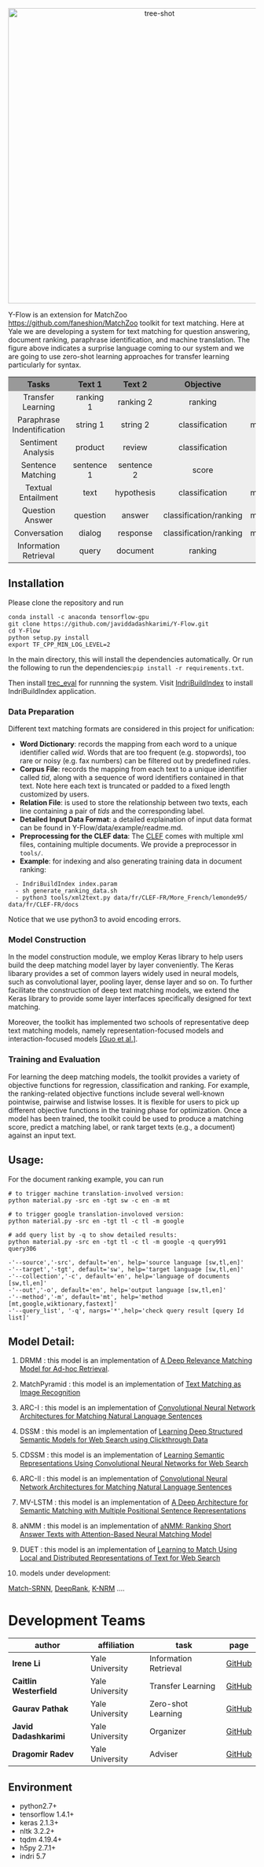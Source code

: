 <div align='center'>
<img src="./docs/_static/images/tree-shot.png" width = "600"  alt="tree-shot" align=center />
</div>

Y-Flow is an extension for MatchZoo <https://github.com/faneshion/MatchZoo>  toolkit for text matching. Here at Yale we are developing a system for text matching for question answering, document ranking, paraphrase identification, and machine translation. The figure above indicates a surprise language coming to our system and we are going to use zero-shot learning approaches for transfer learning particularly for syntax. 

<table>
  <tr>
    <th width=30%, bgcolor=#999999 >Tasks</th> 
    <th width=20%, bgcolor=#999999>Text 1</th>
    <th width="20%", bgcolor=#999999>Text 2</th>
    <th width="20%", bgcolor=#999999>Objective</th>
    <th width="20%", bgcolor=#999999>author</th>
  </tr>
    <tr>
    <td align="center", bgcolor=#eeeeee> Transfer Learning </td>
    <td align="center", bgcolor=#eeeeee> ranking 1 </td>
    <td align="center", bgcolor=#eeeeee> ranking 2 </td>
    <td align="center", bgcolor=#eeeeee> ranking </td>
    <td align="center", bgcolor=#eeeeee> yflow </td>
  </tr>
  <tr>
    <td align="center", bgcolor=#eeeeee> Paraphrase Indentification </td>
    <td align="center", bgcolor=#eeeeee> string 1 </td>
    <td align="center", bgcolor=#eeeeee> string 2 </td>
    <td align="center", bgcolor=#eeeeee> classification </td>
    <td align="center", bgcolor=#eeeeee> matchzoo </td>
  </tr>
  <tr>
    <td align="center", bgcolor=#eeeeee> Sentiment Analysis </td>
    <td align="center", bgcolor=#eeeeee> product </td>
    <td align="center", bgcolor=#eeeeee> review </td>
    <td align="center", bgcolor=#eeeeee> classification </td>
    <td align="center", bgcolor=#eeeeee> yflow </td>
  </tr>
  <tr>
    <td align="center", bgcolor=#eeeeee> Sentence Matching </td>
    <td align="center", bgcolor=#eeeeee> sentence 1 </td>
    <td align="center", bgcolor=#eeeeee> sentence 2 </td>
    <td align="center", bgcolor=#eeeeee> score </td>
     <td align="center", bgcolor=#eeeeee> yflow </td>

  </tr>
  <tr>
    <td align="center", bgcolor=#eeeeee> Textual Entailment </td>
    <td align="center", bgcolor=#eeeeee> text </td>
    <td align="center", bgcolor=#eeeeee> hypothesis </td>
    <td align="center", bgcolor=#eeeeee> classification </td>
     <td align="center", bgcolor=#eeeeee> matchzoo </td>

  </tr>
  <tr>
    <td align="center", bgcolor=#eeeeee> Question Answer </td>
    <td align="center", bgcolor=#eeeeee> question </td>
    <td align="center", bgcolor=#eeeeee> answer </td>
    <td align="center", bgcolor=#eeeeee> classification/ranking </td>
     <td align="center", bgcolor=#eeeeee> matchzoo </td>

  </tr>
  <tr>
    <td align="center", bgcolor=#eeeeee> Conversation </td>
    <td align="center", bgcolor=#eeeeee> dialog </td>
    <td align="center", bgcolor=#eeeeee> response </td>
    <td align="center", bgcolor=#eeeeee> classification/ranking </td>
     <td align="center", bgcolor=#eeeeee> matchzoo </td>
  </tr>
  <tr>
    <td align="center", bgcolor=#eeeeee> Information Retrieval </td>
    <td align="center", bgcolor=#eeeeee> query </td>
    <td align="center", bgcolor=#eeeeee> document </td>
    <td align="center", bgcolor=#eeeeee> ranking </td>
      <td align="center", bgcolor=#eeeeee> yflow </td>
  </tr>
</table>

## Installation
Please clone the repository and run
```
conda install -c anaconda tensorflow-gpu
git clone https://github.com/javiddadashkarimi/Y-Flow.git
cd Y-Flow
python setup.py install
export TF_CPP_MIN_LOG_LEVEL=2
```
In the main directory, this will install the dependencies automatically.
Or run the following to run the dependencies:`pip install -r requirements.txt`.

Then install [trec_eval](http://trec.nist.gov/trec_eval/) for runnning the system.
Visit [IndriBuildIndex](https://www.lemurproject.org/lemur/indexing.php#IndriBuildIndex) to install IndriBuildIndex application.

### Data Preparation
Different text matching formats are considered in this project for unification:

+	**Word Dictionary**: records the mapping from each word to a unique identifier called *wid*. Words that are too frequent (e.g. stopwords), too rare or noisy (e.g. fax numbers) can be  filtered out by predefined rules.
+	**Corpus File**: records the mapping from each text to a unique identifier called *tid*, along with a sequence of word identifiers contained in that text. Note here each text is truncated or padded to a fixed length customized by users.
+	**Relation File**: is used to store the relationship between two texts, each line containing a pair of *tids* and the corresponding label.
+   **Detailed Input Data Format**: a detailed explaination of input data format can be found in Y-Flow/data/example/readme.md.
+   **Preprocessing for the CLEF data**: The [CLEF](http://catalog.elra.info/en-us/repository/browse/clef-adhoc-news-test-suites-2004-2008-evaluation-package/4bc886f4a9e711e7a093ac9e1701ca02f0ac3dffb8164c3e8ff5f0dcfa7d33dd/) comes with multiple xml files, containing multiple documents. We provide a preprocessor in ``tools/``.
+  **Example**: for indexing and also generating training data in document ranking: 
```
  - IndriBuildIndex index.param
  - sh generate_ranking_data.sh
  - python3 tools/xml2text.py data/fr/CLEF-FR/More_French/lemonde95/ data/fr/CLEF-FR/docs
```
Notice that we use python3 to avoid encoding errors.

### Model Construction
In the model construction module, we employ Keras library to help users build the deep matching model layer by layer conveniently. The Keras libarary provides a set of common layers widely used in neural models, such as convolutional layer, pooling layer, dense layer and so on. To further facilitate the construction of deep text matching models, we extend the Keras library to provide some layer interfaces specifically designed for text matching.

Moreover, the toolkit has implemented two schools of representative deep text matching models, namely representation-focused models and interaction-focused models [[Guo et al.]](http://www.bigdatalab.ac.cn/~gjf/papers/2016/CIKM2016a_guo.pdf).

### Training and Evaluation
For learning the deep matching models, the toolkit provides a variety of objective functions for regression, classification and ranking. For example, the ranking-related objective functions include several well-known pointwise, pairwise and listwise losses. It is flexible for users to pick up different objective functions in the training phase for optimization. Once a model has been trained, the toolkit could be used to produce a matching score, predict a matching label, or rank target texts (e.g., a document) against an input text.

## Usage:

For the document ranking example, you can run
```
# to trigger machine translation-involved version:
python material.py -src en -tgt sw -c en -m mt

# to trigger google translation-involoved version:
python material.py -src en -tgt tl -c tl -m google

# add query list by -q to show detailed results:
python material.py -src en -tgt tl -c tl -m google -q query991 query306

```
    -'--source','-src', default='en', help='source language [sw,tl,en]'
    -'--target','-tgt', default='sw', help='target language [sw,tl,en]'
    -'--collection','-c', default='en', help='language of documents [sw,tl,en]'
    -'--out','-o', default='en', help='output language [sw,tl,en]'
    -'--method','-m', default='mt', help='method [mt,google,wiktionary,fastext]'
    -'--query_list', '-q', nargs='*',help='check query result [query Id list]'



## Model Detail:

1. DRMM : this model is an implementation of <a href="http://www.bigdatalab.ac.cn/~gjf/papers/2016/CIKM2016a_guo.pdf">A Deep Relevance Matching Model for Ad-hoc Retrieval</a>.

2. MatchPyramid : this model is an implementation of <a href="https://arxiv.org/abs/1602.06359"> Text Matching as Image Recognition</a>

3. ARC-I : this model is an implementation of <a href="https://arxiv.org/abs/1503.03244">Convolutional Neural Network Architectures for Matching Natural Language Sentences</a>

4. DSSM : this model is an implementation of <a href="https://www.microsoft.com/en-us/research/wp-content/uploads/2016/02/cikm2013_DSSM_fullversion.pdf">Learning Deep Structured Semantic Models for Web Search using Clickthrough Data</a>

5. CDSSM : this model is an implementation of <a href="https://www.microsoft.com/en-us/research/publication/learning-semantic-representations-using-convolutional-neural-networks-for-web-search/">Learning Semantic Representations Using Convolutional Neural Networks for Web Search</a>

6. ARC-II : this model is an implementation of <a href="https://arxiv.org/abs/1503.03244">Convolutional Neural Network Architectures for Matching Natural Language Sentences</a>

7. MV-LSTM : this model is an implementation of <a href="https://arxiv.org/abs/1511.08277">A Deep Architecture for Semantic Matching with Multiple Positional Sentence Representations</a>

8. aNMM : this model is an implementation of <a href="http://maroo.cs.umass.edu/pub/web/getpdf.php?id=1240">aNMM: Ranking Short Answer Texts with Attention-Based Neural Matching Model</a>


9. DUET : this model is an implementation of <a href="https://dl.acm.org/citation.cfm?id=3052579">Learning to Match Using Local and Distributed Representations of Text for Web Search</a>

10. models under development:

<a href="https://arxiv.org/abs/1604.04378">Match-SRNN</a>, <a href="https://arxiv.org/abs/1710.05649">DeepRank</a>, <a href="https://arxiv.org/abs/1706.06613">K-NRM</a> ....

Development Teams
====
| author | affiliation | task | page |
| --- | --- | --- | --- |
|**Irene Li**|  Yale University | Information Retrieval | [GitHub](https://github.com/IreneZihuiLi)|
|**Caitlin Westerfield**|  Yale University | Transfer Learning | [GitHub](https://github.com/CMWesterfield16)|
|**Gaurav Pathak**|  Yale University | Zero-shot Learning | [GitHub](https://github.com/GauravPathakYale)|
|**Javid Dadashkarimi**|  Yale University | Organizer | [GitHub](https://github.com/dadashkarimi)|
|**Dragomir Radev**|  Yale University | Adviser | [GitHub](https://github.com/Yale-LILY)|

## Environment
* python2.7+
* tensorflow 1.4.1+
* keras 2.1.3+
* nltk 3.2.2+
* tqdm 4.19.4+
* h5py 2.7.1+
* indri 5.7
